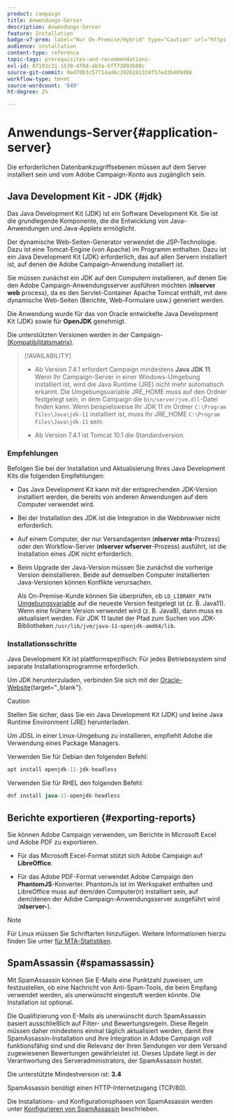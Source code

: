 ```yaml
---
product: campaign
title: Anwendungs-Server
description: Anwendungs-Server
feature: Installation
badge-v7-prem: label="Nur On-Premise/Hybrid" type="Caution" url="https://experienceleague.adobe.com/docs/campaign-classic/using/installing-campaign-classic/architecture-and-hosting-models/hosting-models-lp/hosting-models.html?lang=de" tooltip="Gilt nur für Hybrid- und On-Premise-Bereitstellungen"
audience: installation
content-type: reference
topic-tags: prerequisites-and-recommendations-
exl-id: 87103c31-1530-4f8d-ab3a-6ff73093b80c
source-git-commit: 0ed70b3c57714ad6c3926181334f57ed3b409d98
workflow-type: tm+mt
source-wordcount: '649'
ht-degree: 2%

---
```


# Anwendungs-Server{#application-server}

Die erforderlichen Datenbankzugriffsebenen müssen auf dem Server installiert sein und vom Adobe Campaign-Konto aus zugänglich sein.

## Java Development Kit - JDK {#jdk}

Das Java Development Kit (JDK) ist ein Software Development Kit. Sie ist die grundlegende Komponente, die die Entwicklung von Java-Anwendungen und Java-Applets ermöglicht.

Der dynamische Web-Seiten-Generator verwendet die JSP-Technologie. Dazu ist eine Tomcat-Engine (von Apache) im Programm enthalten. Dazu ist ein Java Development Kit (JDK) erforderlich, das auf allen Servern installiert ist, auf denen die Adobe Campaign-Anwendung installiert ist.

Sie müssen zunächst ein JDK auf den Computern installieren, auf denen Sie den Adobe Campaign-Anwendungsserver ausführen möchten (**nlserver web** process), da es den Servlet-Container Apache Tomcat enthält, mit dem dynamische Web-Seiten (Berichte, Web-Formulare usw.) generiert werden.

Die Anwendung wurde für das von Oracle entwickelte Java Development Kit (JDK) sowie für **OpenJDK** genehmigt.

Die unterstützten Versionen werden in der Campaign-[&#x200B; (Kompatibilitätsmatrix) &#x200B;](../../rn/using/compatibility-matrix.md).


>[!AVAILABILITY]
>
>* Ab Version 7.4.1 erfordert Campaign mindestens **Java JDK 11**. Wenn Ihr Campaign-Server in einer Windows-Umgebung installiert ist, wird die Java Runtime (JRE) nicht mehr automatisch erkannt. Die Umgebungsvariable JRE_HOME muss auf den Ordner festgelegt sein, in dem Campaign die `bin/server/jvm.dll`-Datei finden kann. Wenn beispielsweise Ihr JDK 11 im Ordner `C:\Program Files\Java\jdk-11` installiert ist, muss Ihr JRE_HOME `C:\Program Files\Java\jdk-11` sein.
>
>* Ab Version 7.4.1 ist Tomcat 10.1 die Standardversion.
>

### Empfehlungen

Befolgen Sie bei der Installation und Aktualisierung Ihres Java Development Kits die folgenden Empfehlungen:

* Das Java Development Kit kann mit der entsprechenden JDK-Version installiert werden, die bereits von anderen Anwendungen auf dem Computer verwendet wird.

* Bei der Installation des JDK ist die Integration in die Webbrowser nicht erforderlich.

* Auf einem Computer, der nur Versandagenten (**nlserver mta**-Prozess) oder den Workflow-Server (**nlserver wfserver**-Prozess) ausführt, ist die Installation eines JDK nicht erforderlich.

* Beim Upgrade der Java-Version müssen Sie zunächst die vorherige Version deinstallieren. Beide auf demselben Computer installierten Java-Versionen können Konflikte verursachen.

  Als On-Premise-Kunde können Sie überprüfen, ob `LD_LIBRARY_PATH` [Umgebungsvariable](installing-packages-with-linux.md#environment-variables) auf die neueste Version festgelegt ist (z. B. Java11). Wenn eine frühere Version verwendet wird (z. B. Java8), dann muss es aktualisiert werden. Für JDK 11 lautet der Pfad zum Suchen von JDK-Bibliotheken `/usr/lib/jvm/java-11-openjdk-amd64/lib`.


### Installationsschritte

Java Development Kit ist plattformspezifisch: Für jedes Betriebssystem sind separate Installationsprogramme erforderlich.

Um JDK herunterzuladen, verbinden Sie sich mit der [Oracle-Website](https://www.oracle.com/technetwork/java/javase/downloads/index.html){target="_blank"}.

>[!CAUTION]
>
> Stellen Sie sicher, dass Sie ein Java Development Kit (JDK) und keine Java Runtime Environment (JRE) herunterladen.


Um JDSL in einer Linux-Umgebung zu installieren, empfiehlt Adobe die Verwendung eines Package Managers.

Verwenden Sie für Debian den folgenden Befehl:

```sql
apt install openjdk-11-jdk-headless
```

Verwenden Sie für RHEL den folgenden Befehl:

```sql
dnf install java-11-openjdk-headless
```



## Berichte exportieren {#exporting-reports}

Sie können Adobe Campaign verwenden, um Berichte in Microsoft Excel und Adobe PDF zu exportieren.

* Für das Microsoft Excel-Format stützt sich Adobe Campaign auf **LibreOffice**.

* Für das Adobe PDF-Format verwendet Adobe Campaign den **PhantomJS**-Konverter. PhantomJs ist im Werkspaket enthalten und LibreOffice muss auf dem/den Computer(n) installiert sein, auf dem/denen der Adobe Campaign-Anwendungsserver ausgeführt wird (**nlserver-**).

>[!NOTE]
>
>Für Linux müssen Sie Schriftarten hinzufügen. Weitere Informationen hierzu finden Sie unter [&#x200B; für MTA-Statistiken](../../installation/using/prerequisites-of-campaign-installation-in-linux.md#fonts-for-mta-statistics).

## SpamAssassin {#spamassassin}

Mit SpamAssassin können Sie E-Mails eine Punktzahl zuweisen, um festzustellen, ob eine Nachricht von Anti-Spam-Tools, die beim Empfang verwendet werden, als unerwünscht eingestuft werden könnte. Die Installation ist optional.

Die Qualifizierung von E-Mails als unerwünscht durch SpamAssassin basiert ausschließlich auf Filter- und Bewertungsregeln. Diese Regeln müssen daher mindestens einmal täglich aktualisiert werden, damit Ihre SpamAssassin-Installation und ihre Integration in Adobe Campaign voll funktionsfähig sind und die Relevanz der Ihren Sendungen vor dem Versand zugewiesenen Bewertungen gewährleistet ist. Dieses Update liegt in der Verantwortung des Serveradministrators, der SpamAssassin hostet.

Die unterstützte Mindestversion ist: **3.4**

SpamAssassin benötigt einen HTTP-Internetzugang (TCP/80).

Die Installations- und Konfigurationsphasen von SpamAssassin werden unter [Konfigurieren von SpamAssassin](../../installation/using/configuring-spamassassin.md) beschrieben.
